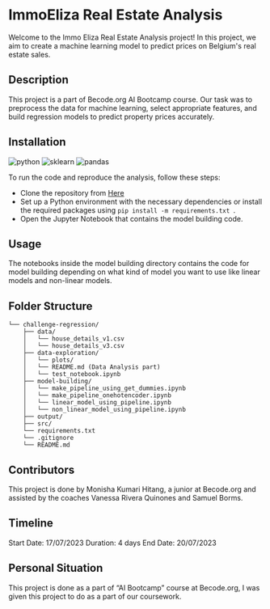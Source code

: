 
# ImmoEliza Real Estate Analysis
Welcome to the Immo Eliza Real Estate Analysis project! In this project, we aim to create a machine learning model to predict prices on Belgium's real estate sales.
  
## Description
This project is a part of Becode.org AI Bootcamp course. Our task was to preprocess the data for machine learning, select appropriate features, and build regression models to predict property prices accurately.


## Installation
![python](https://img.shields.io/badge/python-3x-blue) ![sklearn](https://img.shields.io/badge/sklearn-green) ![pandas](https://img.shields.io/badge/pandas-purple) 

To run the code and reproduce the analysis, follow these steps:
* Clone the repository from [Here](https://github.com/moni2code/challenge-regression)
* Set up a Python environment with the necessary dependencies or install the required packages using ```pip install -m requirements.txt ```.
* Open the Jupyter Notebook that contains the model building code.
  
## Usage
The notebooks inside the model building directory contains the code for model building depending on what kind of model you want to use like linear models and non-linear models. 

## Folder Structure

```
└── challenge-regression/
    ├── data/
    │   └── house_details_v1.csv
    │   └── house_details_v3.csv
    ├── data-exploration/
    │   └── plots/
    │   └── README.md (Data Analysis part)
    │   └── test_notebook.ipynb
    ├── model-building/
    │   └── make_pipeline_using_get_dummies.ipynb
    │   └── make_pipeline_onehotencoder.ipynb
    │   └── linear_model_using_pipeline.ipynb
    │   └── non_linear_model_using_pipeline.ipynb
    ├── output/
    ├── src/
    └── requirements.txt
    └── .gitignore
    └── README.md
```


## Contributors
This project is done by Monisha Kumari Hitang, a junior at Becode.org and assisted by the coaches Vanessa Rivera Quinones and Samuel Borms.

## Timeline
Start Date: 17/07/2023
Duration: 4 days
End Date: 20/07/2023 

## Personal Situation
This project is done as a part of “AI Bootcamp” course at Becode.org, I was given this project to do as a part of our coursework.